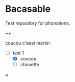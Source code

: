 # Bacasable

Test repository for phonations.

++

coucou c'eest martin

- [ ] test 1
  - [x] coucou
  - [ ] chouette

a

